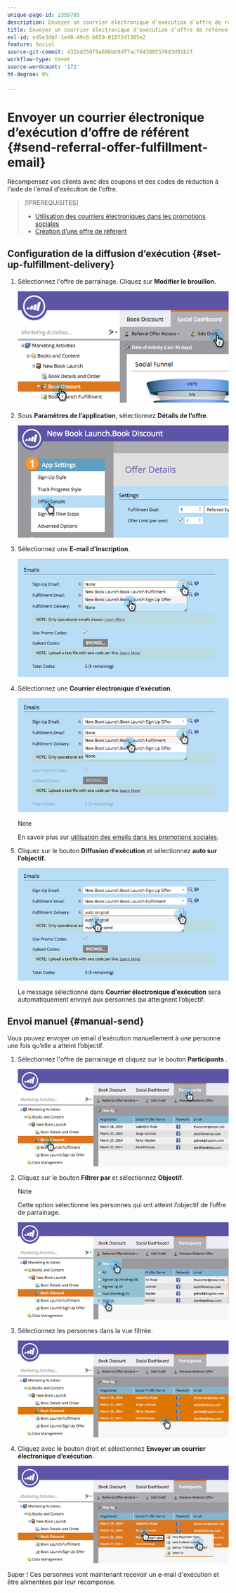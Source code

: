```yaml
---
unique-page-id: 2359785
description: Envoyer un courrier électronique d’exécution d’offre de référent - Documents Marketo - Documentation du produit
title: Envoyer un courrier électronique d’exécution d’offre de référent
exl-id: ed5e3dbf-1e48-49c6-b859-01872d1305e2
feature: Social
source-git-commit: 431bd258f9a68bbb9df7acf043085578d3d91b1f
workflow-type: tm+mt
source-wordcount: '172'
ht-degree: 0%

---
```


# Envoyer un courrier électronique d’exécution d’offre de référent {#send-referral-offer-fulfillment-email}

Récompensez vos clients avec des coupons et des codes de réduction à l&#39;aide de l&#39;email d&#39;exécution de l&#39;offre.

>[!PREREQUISITES]
>
>* [Utilisation des courriers électroniques dans les promotions sociales](/help/marketo/product-docs/demand-generation/social/social-functions/use-emails-in-social-promotions.md)
>* [Création d’une offre de référent](/help/marketo/product-docs/demand-generation/social/referral-offers/create-a-referral-offer.md)

## Configuration de la diffusion d’exécution {#set-up-fulfillment-delivery}

1. Sélectionnez l&#39;offre de parrainage. Cliquez sur **Modifier le brouillon**.

   ![](assets/image2015-4-20-16-3a3-3a14.png)

1. Sous **Paramètres de l’application**, sélectionnez **Détails de l’offre**.

   ![](assets/image2015-4-23-12-3a53-3a16.png)

1. Sélectionnez une **E-mail d’inscription**.

   ![](assets/image2015-4-23-12-3a58-3a52.png)

1. Sélectionnez une **Courrier électronique d’exécution**.

   ![](assets/image2015-4-23-13-3a4-3a40.png)

   >[!NOTE]
   >
   >En savoir plus sur [utilisation des emails dans les promotions sociales](/help/marketo/product-docs/demand-generation/social/social-functions/use-emails-in-social-promotions.md).

1. Cliquez sur le bouton **Diffusion d’exécution** et sélectionnez **auto sur l’objectif**.

   ![](assets/image2015-4-23-13-3a13-3a33.png)

   Le message sélectionné dans **Courrier électronique d’exécution** sera automatiquement envoyé aux personnes qui atteignent l’objectif.

## Envoi manuel {#manual-send}

Vous pouvez envoyer un email d’exécution manuellement à une personne une fois qu’elle a atteint l’objectif.

1. Sélectionnez l&#39;offre de parrainage et cliquez sur le bouton **Participants** .

   ![](assets/image2015-4-20-15-3a37-3a14.png)

1. Cliquez sur le bouton **Filtrer par** et sélectionnez **Objectif**.

   >[!NOTE]
   >
   >Cette option sélectionne les personnes qui ont atteint l’objectif de l’offre de parrainage.

   ![](assets/image2015-4-20-15-3a59-3a11.png)

1. Sélectionnez les personnes dans la vue filtrée.

   ![](assets/2015-04-23-13-08-53.png)

1. Cliquez avec le bouton droit et sélectionnez **Envoyer un courrier électronique d’exécution**.

   ![](assets/2015-04-20-15-54-13.png)

Super ! Ces personnes vont maintenant recevoir un e-mail d&#39;exécution et être alimentées par leur récompense.

